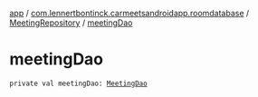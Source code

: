 [app](../../index.md) / [com.lennertbontinck.carmeetsandroidapp.roomdatabase](../index.md) / [MeetingRepository](index.md) / [meetingDao](./meeting-dao.md)

# meetingDao

`private val meetingDao: `[`MeetingDao`](../-meeting-dao/index.md)